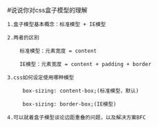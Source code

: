 #说说你对css盒子模型的理解 

    1.盒子模型基本概念：标准模型 + IE模型

    2.两者的区别

        标准模型：元素宽度 = content

        IE模型：元素宽度 = content + padding + border
    
    3.css如何设定使用哪种模型

         box-sizing: content-box;(标准模型，默认)    
         
         box-sizing: border-box;(IE模型)

    4.可以就着盒子模型谈论边距重叠的问题，以及解决方案BFC